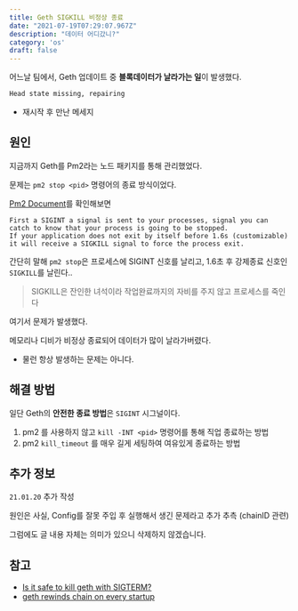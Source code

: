 ```yaml
---
title: Geth SIGKILL 비정상 종료
date: "2021-07-19T07:29:07.967Z"
description: "데이터 어디갔니?"
category: 'os'
draft: false
---
```


어느날 팀에서, Geth 업데이트 중 **블록데이터가 날라가는 일**이 발생했다.

```bash
Head state missing, repairing
```
- 재시작 후 만난 메세지

## 원인

지금까지 Geth를 Pm2라는 노드 패키지를 통해 관리했었다.

문제는 `pm2 stop <pid>` 명령어의 종료 방식이었다.

[Pm2 Document](https://pm2.keymetrics.io/docs/usage/signals-clean-restart/)를 확인해보면 

```
First a SIGINT a signal is sent to your processes, signal you can catch to know that your process is going to be stopped. 
If your application does not exit by itself before 1.6s (customizable) 
it will receive a SIGKILL signal to force the process exit.
```

간단히 말해 `pm2 stop`은 프로세스에 SIGINT 신호를 날리고, 1.6초 후 강제종료 신호인 `SIGKILL`를 날린다..

> SIGKILL은 잔인한 녀석이라 작업완료까지의 자비를 주지 않고 프로세스를 죽인다

여기서 문제가 발생했다. 

메모리나 디비가 비정상 종료되어 데이터가 많이 날라가버렸다. 
- 물런 항상 발생하는 문제는 아니다.

## 해결 방법 

일단 Geth의 **안전한 종료 방법**은 `SIGINT` 시그널이다. 

1. pm2 를 사용하지 않고 `kill -INT <pid>` 명령어를 통해 직업 종료하는 방법
2. pm2 `kill_timeout` 를 매우 길게 세팅하여 여유있게 종료하는 방법

## 추가 정보

`21.01.20` 추가 작성

원인은 사실, Config를 잘못 주입 후 실행해서 생긴 문제라고 추가 추측 (chainID 관련)

그럼에도 글 내용 자체는 의미가 있으니 삭제하지 않겠습니다.

## 참고
- [Is it safe to kill geth with SIGTERM?](https://ethereum.stackexchange.com/questions/10566/is-it-safe-to-kill-geth-with-sigterm)
- [geth rewinds chain on every startup](https://ethereum.stackexchange.com/questions/43231/geth-rewinds-chain-on-every-startup/45133)